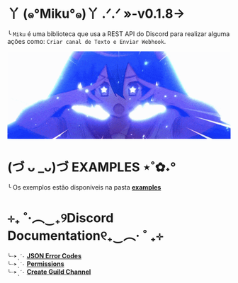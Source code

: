 # 丫 (๑°Miku°๑)丫 .ᐟ.ᐟ »-v0.1.8→
╰ `Miku` é uma biblioteca que usa a REST API do Discord para realizar alguma ações como: `Criar canal de Texto e Enviar Webhook`.

<img src="./docs/media/miku.gif" width="1000">

# (づ ᴗ _ᴗ)づ EXAMPLES ⋆˚✿˖°
╰ Os exemplos estão disponíveis na pasta **[examples](./examples/)**

# ⊹₊ ˚‧︵‿₊୨Discord Documentation୧₊‿︵‧ ˚ ₊⊹
`╰┈➤ˎˊ˗` **[JSON Error Codes](https://discord.com/developers/docs/topics/opcodes-and-status-codes)**<br>
`╰┈➤ˎˊ˗` **[Permissions](https://discord.com/developers/docs/topics/permissions#permissions)**<br>
`╰┈➤ˎˊ˗` **[Create Guild Channel](https://discord.com/developers/docs/resources/guild#create-guild-channel)**
